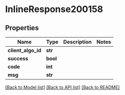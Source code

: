 # InlineResponse200158

## Properties
Name | Type | Description | Notes
------------ | ------------- | ------------- | -------------
**client_algo_id** | **str** |  | 
**success** | **bool** |  | 
**code** | **int** |  | 
**msg** | **str** |  | 

[[Back to Model list]](../README.md#documentation-for-models) [[Back to API list]](../README.md#documentation-for-api-endpoints) [[Back to README]](../README.md)

